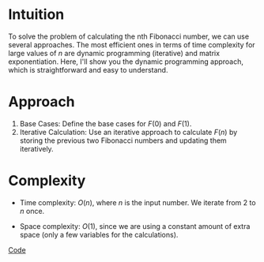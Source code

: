 # Intuition
To solve the problem of calculating the nth Fibonacci number, we can use several approaches. The most efficient ones in terms of time complexity for large values of $n$ are dynamic programming (iterative) and matrix exponentiation. Here, I'll show you the dynamic programming approach, which is straightforward and easy to understand.

# Approach
1. Base Cases: Define the base cases for $F(0)$ and $F(1)$.
2. Iterative Calculation: Use an iterative approach to calculate $F(n)$ by storing the previous two Fibonacci numbers and updating them iteratively.

# Complexity
- Time complexity:
$O(n)$, where $n$ is the input number. We iterate from 2 to $n$ once.

- Space complexity:
$O(1)$, since we are using a constant amount of extra space (only a few variables for the calculations).

[Code](./509-Fibonacci-Number.ts)
